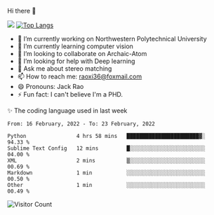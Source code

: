 Hi there 👋

![](https://github-readme-stats.vercel.app/api?username=Raohaocheng)
[![Top Langs](https://github-readme-stats.vercel.app/api/top-langs/?username=Raohaocheng&layout=compact)](https://github.com/anuraghazra/github-readme-stats)

- 🔭 I’m currently working on Northwestern Polytechnical University
- 🌱 I’m currently learning computer vision
- 👯 I’m looking to collaborate on Archaic-Atom
- 🤔 I’m looking for help with Deep learning
- 💬 Ask me about stereo matching
- 📫 How to reach me: raoxi36@foxmail.com
- 😄 Pronouns: Jack Rao
- ⚡ Fun fact: I can't believe I'm a PHD.

✨ The coding language used in last week
<!--START_SECTION:waka-->
```text
From: 16 February, 2022 - To: 23 February, 2022

Python                4 hrs 58 mins   ███████████████████████▓░   94.33 % 
Sublime Text Config   12 mins         █░░░░░░░░░░░░░░░░░░░░░░░░   04.00 % 
XML                   2 mins          ▒░░░░░░░░░░░░░░░░░░░░░░░░   00.69 % 
Markdown              1 min           ░░░░░░░░░░░░░░░░░░░░░░░░░   00.50 % 
Other                 1 min           ░░░░░░░░░░░░░░░░░░░░░░░░░   00.49 % 
```
<!--END_SECTION:waka-->

![Visitor Count](https://profile-counter.glitch.me/Raohaocheng/count.svg)
